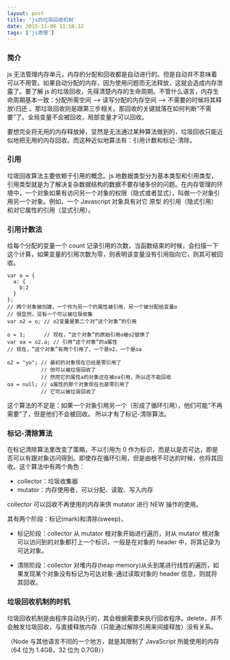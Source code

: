 ```yaml
---
layout: post
title: 'js的垃圾回收机制'
date: 2015-11-06 11:50:12
tags: ['js原理']
---
```


### 简介

js 无法管理内存单元，内存的分配和回收都是自动进行的。但是自动并不意味着可以不用管。如果自动分配的内存，因为使用问题而无法释放，这就会造成内存泄露了。要了解 js 的垃圾回收，先得清楚内存的生命周期。不管什么语言，内存生命周期基本一致：分配所需空间 --> 读写分配的内存空间 --> 不需要的时候将其释放\归还 。那垃圾回收则是跟第三步相关。那回收的关键就落在如何判断“不需要”了。全局变量不会被回收，局部变量才可以回收。

要想完全将无用的内存释放掉，显然是无法通过某种算法做到的，垃圾回收只能近似地把无用的内存回收。而这种近似地算法有：引用计数和标记-清除。

### 引用

垃圾回收算法主要依赖于引用的概念。js 地数据类型分为基本类型和引用类型，引用类型就是为了解决复杂数据结构的数据不要存储多份的问题。在内存管理的环境中，一个对象如果有访问另一个对象的权限（隐式或者显式），叫做一个对象引用另一个对象。例如，一个 Javascript 对象具有对它 原型 的引用（隐式引用）和对它属性的引用（显式引用）。

### 引用计数法

给每个分配的变量一个 count 记录引用的次数，当函数结束的时候，会扫描一下这个计算，如果变量的引用次数为零，则表明该变量没有引用指向它，则其可被回收。

```
var o = {
  a: {
    b:2
  }
};
// 两个对象被创建，一个作为另一个的属性被引用，另一个被分配给变量o
// 很显然，没有一个可以被垃圾收集
var o2 = o; // o2变量是第二个对“这个对象”的引用

o = 1;      // 现在，“这个对象”的原始引用o被o2替换了
var oa = o2.a; // 引用“这个对象”的a属性
// 现在，“这个对象”有两个引用了，一个是o2，一个是oa

o2 = "yo"; // 最初的对象现在已经是零引用了
           // 他可以被垃圾回收了
           // 然而它的属性a的对象还在被oa引用，所以还不能回收
oa = null; // a属性的那个对象现在也是零引用了
           // 它可以被垃圾回收了
```

这个算法的不足是：如果一个对象引用另一个（形成了循环引用），他们可能“不再需要”了，但是他们不会被回收。
所以才有了标记-清除算法。

### 标记-清除算法

在标记清除算法里改变了策略，不以引用为 0 作为标识，而是以是否可达，即是否可以有跟对象访问得到。即使存在循环引用，但是由根不可达的时候，也将其回收。这个算法中有两个角色：

- collector：垃圾收集器
- mutator：内存使用者，可以分配、读取、写入内存

collector 可以回收不再使用的内存来供 mutator 进行 NEW 操作的使用。

其有两个阶段：标记(mark)和清除(sweep)，

- 标记阶段：collector 从 mutator 根对象开始进行遍历，对从 mutator 根对象可以访问到的对象都打上一个标识，一般是在对象的 header 中，将其记录为可达对象。

- 清除阶段：collector 对堆内存(heap memory)从头到尾进行线性的遍历，如果发现某个对象没有标记为可达对象-通过读取对象的 header 信息，则就将其回收。

### 垃圾回收机制的时机

垃圾回收机制是由程序自动执行的，其会根据需要来执行回收程序。delete，并不会触发垃圾回收，与直接释放内存（只能通过解除引用来间接释放）没有关系。

（Node 与其他语言不同的一个地方，就是其限制了 JavaScript 所能使用的内存（64 位为 1.4GB，32 位为 0.7GB））
